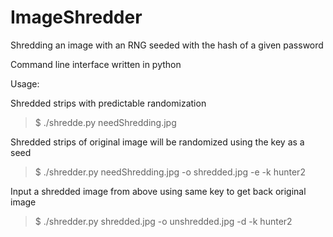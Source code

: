 # ImageShredder
Shredding an image with an RNG seeded with the hash of a given password

Command line interface written in python


Usage:

Shredded strips with predictable randomization
  > $ ./shredde.py needShredding.jpg

Shredded strips of original image will be randomized using the key as a seed
  > $ ./shredder.py needShredding.jpg -o shredded.jpg -e -k hunter2

Input a shredded image from above using same key to get back original image
  > $ ./shredder.py shredded.jpg -o unshredded.jpg -d -k hunter2


